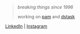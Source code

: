 > *breaking things since 1996*
>
> working on [pam](https://github.com/eduardofuncao/pam) and [dstask](https://github.com/naggie/dstask)


[LinkedIn](https://www.linkedin.com/in/eduardo-felipe-nunes-fun%C3%A7%C3%A3o-7871921b5/) | [Instagram](https://www.instagram.com/eduardofuncao/) 
